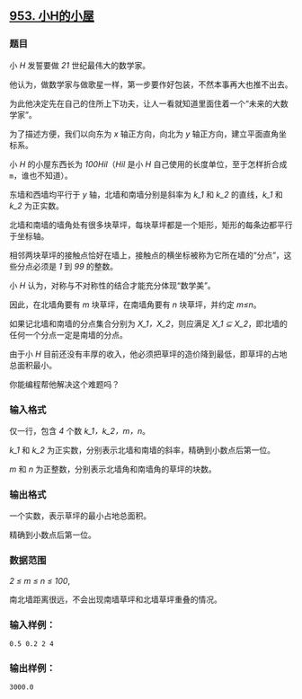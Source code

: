 ## [953. 小H的小屋](https://www.acwing.com/problem/content/955/)

### 题目

小 *H* 发誓要做 *21* 世纪最伟大的数学家。

他认为，做数学家与做歌星一样，第一步要作好包装，不然本事再大也推不出去。

为此他决定先在自己的住所上下功夫，让人一看就知道里面住着一个“未来的大数学家”。

为了描述方便，我们以向东为 *x* 轴正方向，向北为 *y* 轴正方向，建立平面直角坐标系。

小 *H* 的小屋东西长为 *100Hil*（*Hil* 是小 *H* 自己使用的长度单位，至于怎样折合成 `m`，谁也不知道）。

东墙和西墙均平行于 *y* 轴，北墙和南墙分别是斜率为 *k_1* 和 *k_2* 的直线，*k_1* 和 *k_2* 为正实数。

北墙和南墙的墙角处有很多块草坪，每块草坪都是一个矩形，矩形的每条边都平行于坐标轴。

相邻两块草坪的接触点恰好在墙上，接触点的横坐标被称为它所在墙的“分点”，这些分点必须是 *1* 到 *99* 的整数。

小 *H* 认为，对称与不对称性的结合才能充分体现“数学美”。

因此，在北墙角要有 *m* 块草坪，在南墙角要有 *n* 块草坪，并约定 *m≤n*。

如果记北墙和南墙的分点集合分别为 *X_1，X_2*，则应满足 *X_1 ⊆ X_2*，即北墙的任何一个分点一定是南墙的分点。

由于小 *H* 目前还没有丰厚的收入，他必须把草坪的造价降到最低，即草坪的占地总面积最小。

你能编程帮他解决这个难题吗？

### 输入格式

仅一行，包含 *4* 个数 *k_1，k_2，m，n*。

*k_1* 和 *k_2* 为正实数，分别表示北墙和南墙的斜率，精确到小数点后第一位。

*m* 和 *n* 为正整数，分别表示北墙角和南墙角的草坪的块数。

### 输出格式

一个实数，表示草坪的最小占地总面积。

精确到小数点后第一位。

### 数据范围

*2 ≤ m ≤ n ≤ 100*,

南北墙距离很远，不会出现南墙草坪和北墙草坪重叠的情况。

### 输入样例：

```
0.5 0.2 2 4
```

### 输出样例：

```
3000.0
```
